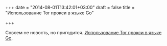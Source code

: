 +++
date = "2014-08-01T13:42:01+03:00"
draft = false
title = "Использование Tor прокси в языке Go"

+++

<p>Совсем не новость, но пригодится. <a href="http://blog.matee.net/post/tor-proxy-with-go">Использование Tor прокси в языке Go</a>.</p>

